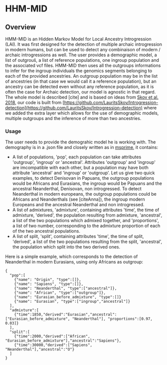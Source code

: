 # HHM-MID
## Overview

HMM-MID is an Hidden Markov Model for Local Ancestry Introgression (LAI). It was first designed for the detection of multiple archaic introgression in modern humans, but can be used to detect any combinaison of modern / archaic introgressions as well. The user provides a demographic model, a list of outgrouŝ, a list of reference populations, one ingroup population and the associated vcf files. HMM-MID then uses all the outgroups informations to infer for the ingroup individuals the genomics segments belonging to each of the provided ancestries. An outgroup population may be in the list of ancestries (in that case we would call it a reference population), but an ancestry can be detected even without any reference population, as it is often the case for Archaic detection, our model is agnostic in that regard. The whole model is described [cite] and is based on ideas from [Skov et al. 2018](https://journals.plos.org/plosgenetics/article?id=10.1371/journal.pgen.1007641), our code is built from [https://github.com/LauritsSkov/Introgression-detection](https://github.com/LauritsSkov/Introgression-detection) where we added the extra layer which allows for the use of demographic models, multiple outgroups and the inference of more than two ancestries.

### Usage

The user needs to provide the demograhic model he is working with.
The demography is in a .json file and closely written as in [msprime](https://tskit.dev/msprime/docs/stable/demography.html), it contains:
 - A list of populations, 'pop', each population can take attributes 'outgroup', 'ingroup' or 'ancestral'. Attributes 'outgroup' and 'ingroup' are imcompatible with each other, but a population may have both attribute 'ancestral' and 'ingroup' or 'outgroup'. Let us give two quick examples, to detect Denisovan in Papuans, the outgroup populations would be Africans and Eurasians, the ingroup would be Papuans and the ancestral Neanderthal, Denisovan, non introgressed. To detect Neanderthal in modern europeans, the outgroup populations could be Africans and Neanderthals (see [citeAnna]), the ingroup modern Europeans and the ancestral Neanderthal and non introgressed.
 - A list of admixtures, 'admixture', containing attributes 'time', the time of admixture, 'derived', the population resulting from admixture, 'ancestral', a list of the two populations which admixed together, and 'proportions', a list of two number, corresponding to the admixture proportion of each of the two ancestral populations.
 - A list of split, 'split', containing attributes 'time', the time of split, 'derived', a list of the two populations resulting from the split, 'ancestral', the population which split into the two derived ones.

Here is a simple example, which corresponds to the detection of Neanderthal in modern Eurasians, using only Africans as outgroup:

```
{
  "pop":[ 
    {"name": "Origin", "type":[]}, 
    {"name": "Sapiens", "type":[]},
    {"name": "Neanderthal", "type":["ancestral"]},
    {"name": "African", "type":["outgroup"]},
    {"name": "Eurasian_before_admixture", "type":[]}
    {"name": "Eurasian", "type":["ingroup","ancestral"]}
  ],
  "admixture":[
    {"time":1850,"derived":"Eurasian","ancestral":["Eurasian_before_admixture", "Neanderthal"], "proportions":[0.97, 0.03]}
  ], 
  "split":[
    {"time":2000,"derived":["African", "Eurasian_before_admixture"],"ancestral":"Sapiens"},
    {"time":30000,"derived":["Sapiens", "Neanderthal"],"ancestral":"O"}
  ]
}
```
